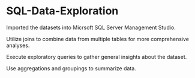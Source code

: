 # SQL-Data-Exploration

Imported the datasets into Micrsoft SQL Server Management Studio.

Utilize joins to combine data from multiple tables for more comprehensive analyses.

Execute exploratory queries to gather general insights about the dataset.

Use aggregations and groupings to summarize data.
